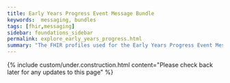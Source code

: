 ```yaml
---
title: Early Years Progress Event Message Bundle
keywords:  messaging, bundles
tags: [fhir,messaging]
sidebar: foundations_sidebar
permalink: explore_early_years_progress.html
summary: "The FHIR profiles used for the Early Years Progress Event Message Bundle"
---
```

{% include custom/under.construction.html content="Please check back later for any updates to this page" %}